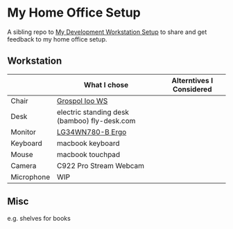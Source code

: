 # My Home Office Setup

A sibling repo to [My Development Workstation Setup](https://github.com/wojciech12/mac-dev-setup) to share and get feedback to my home office setup.

## Workstation

|            | What I chose                                                          | Alterntives I Considered |
|------------|-----------------------------------------------------------------------|--------------------------|
| Chair      | [Grospol Ioo WS](https://grospol.pl/pl/products/8_ioo/20_ioo_ws.html) |                          |
| Desk       | electric standing desk (bamboo) fly-desk.com                          |                          |
| Monitor    | [LG34WN780-B Ergo](https://www.lg.com/pl/monitory/lg-34wn780-b)       |                          |
| Keyboard   | macbook keyboard                                                      |                          |
| Mouse      | macbook touchpad                                                      |                          |
| Camera     | C922 Pro Stream Webcam                                                |                          |
| Microphone | WIP                                                                   |                          |

## Misc

e.g. shelves for books
